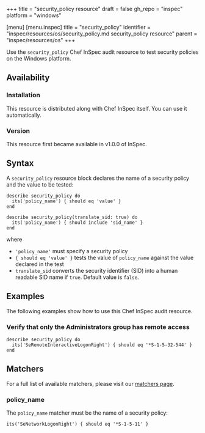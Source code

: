 +++
title = "security_policy resource"
draft = false
gh_repo = "inspec"
platform = "windows"

[menu]
  [menu.inspec]
    title = "security_policy"
    identifier = "inspec/resources/os/security_policy.md security_policy resource"
    parent = "inspec/resources/os"
+++

Use the `security_policy` Chef InSpec audit resource to test security policies on the Windows platform.

## Availability

### Installation

This resource is distributed along with Chef InSpec itself. You can use it automatically.

### Version

This resource first became available in v1.0.0 of InSpec.

## Syntax

A `security_policy` resource block declares the name of a security policy and the value to be tested:

    describe security_policy do
      its('policy_name') { should eq 'value' }
    end

    describe security_policy(translate_sid: true) do
      its('policy_name') { should include 'sid_name' }
    end

where

- `'policy_name'` must specify a security policy
- `{ should eq 'value' }` tests the value of `policy_name` against the value declared in the test
- `translate_sid` converts the security identifier (SID) into a human readable SID name if `true`. Default value is `false`.

## Examples

The following examples show how to use this Chef InSpec audit resource.

### Verify that only the Administrators group has remote access

    describe security_policy do
      its('SeRemoteInteractiveLogonRight') { should eq '*S-1-5-32-544' }
    end

## Matchers

For a full list of available matchers, please visit our [matchers page](/inspec/matchers/).

### policy_name

The `policy_name` matcher must be the name of a security policy:

    its('SeNetworkLogonRight') { should eq '*S-1-5-11' }
